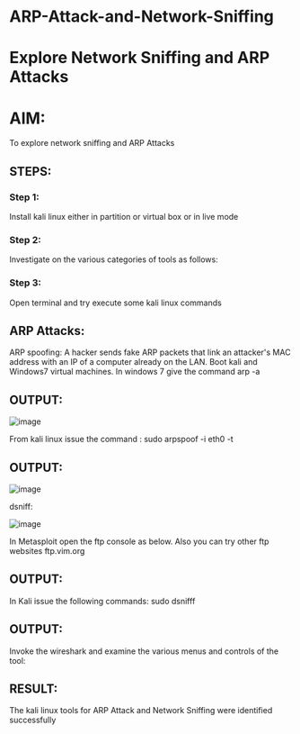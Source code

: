 # ARP-Attack-and-Network-Sniffing
# Explore Network Sniffing and ARP Attacks

# AIM:

To explore network sniffing and ARP Attacks

## STEPS:

### Step 1:

Install kali linux either in partition or virtual box or in live mode

### Step 2:

Investigate on the various categories of tools as follows:


### Step 3:
Open terminal and try execute some kali linux commands

## ARP Attacks:  
ARP spoofing: A hacker sends fake ARP packets that link an attacker's MAC address with an IP of a computer already on the LAN. 
Boot kali and Windows7 virtual machines.
In windows 7 give the command arp -a
## OUTPUT:
![image](https://github.com/user-attachments/assets/6390f175-69ec-47c3-b9cc-23493d165f08)

From kali linux issue the command :
sudo arpspoof -i eth0 -t <target system> <gateway>
## OUTPUT:
![image](https://github.com/user-attachments/assets/46bd453a-9cdd-40b6-8389-49373cb04c55)


 dsniff:

![image](https://github.com/user-attachments/assets/049338e6-4a34-417a-aece-ec422076adee)





In Metasploit open the ftp console as below. Also you can try other ftp websites ftp.vim.org
## OUTPUT:




In Kali issue the following commands:
sudo dsnifff
## OUTPUT:



Invoke the wireshark and examine the various menus  and controls of the tool:


## RESULT:
The kali linux tools for ARP Attack and Network Sniffing were identified successfully
